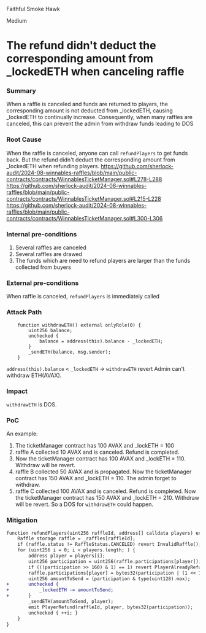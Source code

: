 Faithful Smoke Hawk

Medium

# The refund didn't deduct the corresponding amount from _lockedETH when canceling raffle

### Summary

When a raffle is canceled and funds are returned to players, the corresponding amount is not deducted from _lockedETH, causing _lockedETH to continually increase. Consequently, when many raffles are canceled, this can prevent the admin from withdraw funds leading to DOS

### Root Cause

When the raffle is canceled, anyone can call `refundPlayers` to get funds back. But the refund didn't deduct the corresponding amount from _lockedETH when refunding players.
https://github.com/sherlock-audit/2024-08-winnables-raffles/blob/main/public-contracts/contracts/WinnablesTicketManager.sol#L278-L288
https://github.com/sherlock-audit/2024-08-winnables-raffles/blob/main/public-contracts/contracts/WinnablesTicketManager.sol#L215-L228
https://github.com/sherlock-audit/2024-08-winnables-raffles/blob/main/public-contracts/contracts/WinnablesTicketManager.sol#L300-L306

### Internal pre-conditions

1. Several raffles are canceled
2. Several raffles are drawed
3. The funds which are need to refund players are larger than the funds collected from buyers

### External pre-conditions

When raffle is canceled, `refundPlayers` is immediately called

### Attack Path

```solidity
    function withdrawETH() external onlyRole(0) {
        uint256 balance;
        unchecked {
            balance = address(this).balance - _lockedETH;
        }
        _sendETH(balance, msg.sender);
    }
```
`address(this).balance` < `_lockedETH` → `withdrawETH` revert
Admin can't withdraw ETH(AVAX).

### Impact

`withdrawETH` is DOS.

### PoC

An example:
1. The ticketManager contract has 100 AVAX and _lockETH = 100
2. raffle A collected 10 AVAX and is canceled. Refund is completed.
3. Now the ticketManager contract has 100 AVAX and _lockETH = 110. Withdraw will be revert.
4. raffle B collected 50 AVAX and is propagated. Now the ticketManager contract has 150 AVAX and _lockETH = 110. The admin forget to withdraw.
5. raffle C collected 100 AVAX and is canceled. Refund is completed. Now the ticketManager contract has 150 AVAX and _lockETH = 210. Withdraw will be revert.
So a DOS for `withdrawETH` could happen.

### Mitigation

```diff
function refundPlayers(uint256 raffleId, address[] calldata players) external {
    Raffle storage raffle = _raffles[raffleId];
    if (raffle.status != RaffleStatus.CANCELED) revert InvalidRaffle();
    for (uint256 i = 0; i < players.length; ) {
        address player = players[i];
        uint256 participation = uint256(raffle.participations[player]);
        if (((participation >> 160) & 1) == 1) revert PlayerAlreadyRefunded(player);
        raffle.participations[player] = bytes32(participation | (1 << 160));
        uint256 amountToSend = (participation & type(uint128).max);
+       unchecked {
+           _lockedETH -= amountToSend;
+       } 
        _sendETH(amountToSend, player);
        emit PlayerRefund(raffleId, player, bytes32(participation));     
        unchecked { ++i; }
    }
}
```